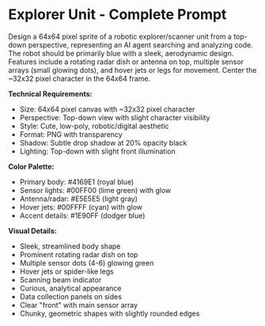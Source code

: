 # Explorer Unit - Complete Prompt

Design a 64x64 pixel sprite of a robotic explorer/scanner unit from a top-down perspective, representing an AI agent searching and analyzing code. The robot should be primarily blue with a sleek, aerodynamic design. Features include a rotating radar dish or antenna on top, multiple sensor arrays (small glowing dots), and hover jets or legs for movement. Center the ~32x32 pixel character in the 64x64 frame.

**Technical Requirements:**
- Size: 64x64 pixel canvas with ~32x32 pixel character
- Perspective: Top-down view with slight character visibility
- Style: Cute, low-poly, robotic/digital aesthetic
- Format: PNG with transparency
- Shadow: Subtle drop shadow at 20% opacity black
- Lighting: Top-down with slight front illumination

**Color Palette:**
- Primary body: #4169E1 (royal blue)
- Sensor lights: #00FF00 (lime green) with glow
- Antenna/radar: #E5E5E5 (light gray)
- Hover jets: #00FFFF (cyan) with glow
- Accent details: #1E90FF (dodger blue)

**Visual Details:**
- Sleek, streamlined body shape
- Prominent rotating radar dish on top
- Multiple sensor dots (4-6) glowing green
- Hover jets or spider-like legs
- Scanning beam indicator
- Curious, analytical appearance
- Data collection panels on sides
- Clear "front" with main sensor array
- Chunky, geometric shapes with slightly rounded edges
